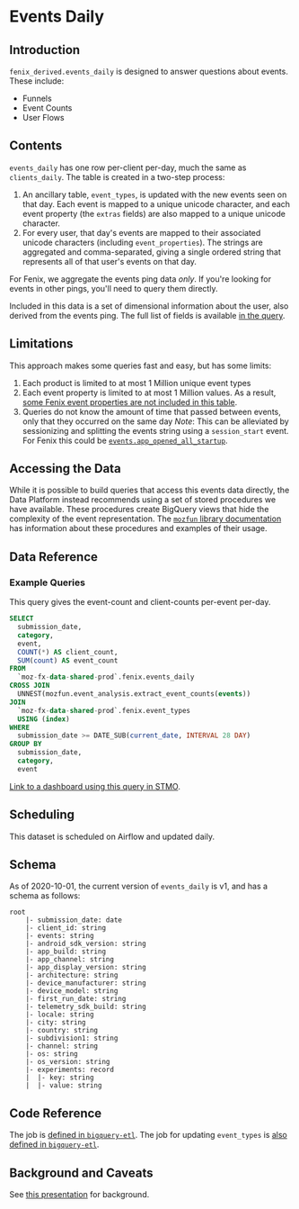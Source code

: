 # Events Daily

<!-- toc -->

## Introduction

`fenix_derived.events_daily` is designed to answer questions about events. These include:

- Funnels
- Event Counts
- User Flows

## Contents

`events_daily` has one row per-client per-day, much the same as `clients_daily`. The table is created in a two-step process:

1. An ancillary table, `event_types`, is updated with the new events seen on that day. Each event is mapped to a unique
   unicode character, and each event property (the `extras` fields) are also mapped to a unique unicode character.
2. For every user, that day's events are mapped to their associated unicode characters (including `event_properties`).
   The strings are aggregated and comma-separated, giving a single ordered string that represents all of that user's
   events on that day.

For Fenix, we aggregate the events ping data _only_. If you're looking for events in other pings, you'll need to query them directly.

Included in this data is a set of dimensional information about the user, also derived from the events ping. The full list of fields is available [in the query](https://github.com/mozilla/bigquery-etl/blob/main/sql/moz-fx-data-shared-prod/fenix_derived/events_daily_v1/query.sql).

## Limitations

This approach makes some queries fast and easy, but has some limits:

1. Each product is limited to at most 1 Million unique event types
2. Each event property is limited to at most 1 Million values. As a result, [some Fenix event properties are not included in this table](https://github.com/mozilla/bigquery-etl/blob/b4d43c3d458853bcf638eac6a0daf8a207b98afe/sql/moz-fx-data-shared-prod/fenix_derived/event_types_history_v1/query.sql#L124).
3. Queries do not know the amount of time that passed between events, only that they occurred on the same day
   _Note_: This can be alleviated by sessionizing and splitting the events string using a `session_start` event.
   For Fenix this could be [`events.app_opened_all_startup`](https://github.com/mozilla-mobile/fenix/blob/master/app/metrics.yaml#L11).

## Accessing the Data

While it is possible to build queries that access this events data directly, the Data Platform instead recommends using a set of stored procedures we have available.
These procedures create BigQuery views that hide the complexity of the event representation. The [`mozfun` library documentation](https://mozilla.github.io/bigquery-etl/mozfun/event_analysis/)
has information about these procedures and examples of their usage.

## Data Reference

### Example Queries

This query gives the event-count and client-counts per-event per-day.

```sql
SELECT
  submission_date,
  category,
  event,
  COUNT(*) AS client_count,
  SUM(count) AS event_count
FROM
  `moz-fx-data-shared-prod`.fenix.events_daily
CROSS JOIN
  UNNEST(mozfun.event_analysis.extract_event_counts(events))
JOIN
  `moz-fx-data-shared-prod`.fenix.event_types
  USING (index)
WHERE
  submission_date >= DATE_SUB(current_date, INTERVAL 28 DAY)
GROUP BY
  submission_date,
  category,
  event
```

[Link to a dashboard using this query in STMO](https://sql.telemetry.mozilla.org/dashboard/fenix-events).

## Scheduling

This dataset is scheduled on Airflow and updated daily.

## Schema

As of 2020-10-01, the current version of `events_daily` is v1, and has a schema as follows:

```
root
    |- submission_date: date
    |- client_id: string
    |- events: string
    |- android_sdk_version: string
    |- app_build: string
    |- app_channel: string
    |- app_display_version: string
    |- architecture: string
    |- device_manufacturer: string
    |- device_model: string
    |- first_run_date: string
    |- telemetry_sdk_build: string
    |- locale: string
    |- city: string
    |- country: string
    |- subdivision1: string
    |- channel: string
    |- os: string
    |- os_version: string
    |- experiments: record
    |  |- key: string
    |  |- value: string
```

## Code Reference

The job is [defined in `bigquery-etl`](https://github.com/mozilla/bigquery-etl/blob/main/sql/moz-fx-data-shared-prod/fenix_derived/events_daily_v1/query.sql).
The job for updating `event_types` is [also defined in `bigquery-etl`](https://github.com/mozilla/bigquery-etl/blob/main/sql/moz-fx-data-shared-prod/fenix_derived/event_types_v1/query.sql).

## Background and Caveats

See [this presentation](https://docs.google.com/presentation/d/1hY82h_hP-pJd1j_7PsPPHn469XIQ7p4BfTH3aqRpYTk) for background.
